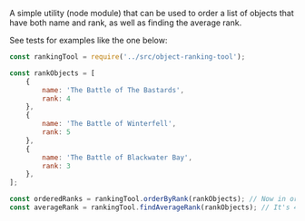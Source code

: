 A simple utility (node module) that can be used to order a list of objects that have both name and rank, as well as finding the average rank.

See tests for examples like the one below:

``` javascript
const rankingTool = require('../src/object-ranking-tool');

const rankObjects = [
    {
        name: 'The Battle of The Bastards',
        rank: 4
    },
    {
        name: 'The Battle of Winterfell',
        rank: 5
    },
    {
        name: 'The Battle of Blackwater Bay',
        rank: 3
    },
];

const orderedRanks = rankingTool.orderByRank(rankObjects); // Now in order!
const averageRank = rankingTool.findAverageRank(rankObjects); // It's 4
```
